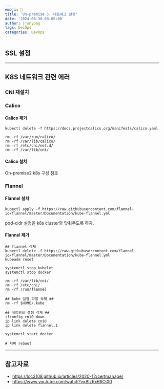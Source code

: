 ```yaml
---
emoji: 🧢
title: 'On-premise 5. 네트워크 설정' 
date: '2024-08-30 00:00:00'
author: jjunyong
tags: DevOps
categories: DevOps
---
```




## SSL 설정


---

## K8S 네트워크 관련 에러 

### CNI 재설치 
### Calico 
#### Calico 제거
```
kubectl delete -f https://docs.projectcalico.org/manifests/calico.yaml
```
```
rm -rf /var/run/calico/
rm -rf /var/lib/calico/
rm -rf /etc/cni/net.d/
rm -rf /var/lib/cni/
```
#### Calico 설치
On-premise2 k8s 구성 참조

### Flannel 

#### Flannel 설치
```
kubectl apply -f https://raw.githubusercontent.com/flannel-io/flannel/master/Documentation/kube-flannel.yml
```

pod-cidr 설정을 k8s cluster와 맞춰주도록 하자. 

#### Flannel 제거
```
## flannel 삭제
kubectl delete -f https://raw.githubusercontent.com/flannel-io/flannel/master/Documentation/kube-flannel.yml
kubeadm reset

systemctl stop kubelet
systemctl stop docker

rm -rf /var/lib/cni/
rm -rf /etc/cni/
rm -rf /run/flannel

## kube 설정 파일 삭제 ##
rm -rf $HOME/.kube

## 네트워크 설정 삭제 ##
ifconfig cni0 down
ip link delete cni0
ip link delete flannel.1

systemctl start docker

# 서버 reboot
```
---
## 참고자료
- https://lcc3108.github.io/articles/2020-12/certmanager
- https://www.youtube.com/watch?v=BlzRx6ROiX0